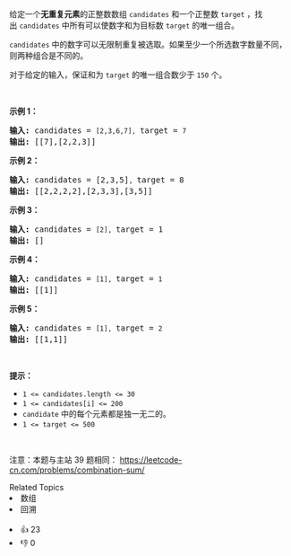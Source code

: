 <p>给定一个<strong>无重复元素</strong>的正整数数组&nbsp;<code>candidates</code>&nbsp;和一个正整数&nbsp;<code>target</code>&nbsp;，找出&nbsp;<code>candidates</code>&nbsp;中所有可以使数字和为目标数&nbsp;<code>target</code>&nbsp;的唯一组合。</p>

<p><code>candidates</code>&nbsp;中的数字可以无限制重复被选取。如果至少一个所选数字数量不同，则两种组合是不同的。&nbsp;</p>

<p>对于给定的输入，保证和为&nbsp;<code>target</code> 的唯一组合数少于 <code>150</code> 个。</p>

<p>&nbsp;</p>

<p><strong>示例&nbsp;1：</strong></p>

<pre>
<strong>输入: </strong>candidates = <code>[2,3,6,7], </code>target = <code>7</code>
<strong>输出: </strong>[[7],[2,2,3]]
</pre>

<p><strong>示例&nbsp;2：</strong></p>

<pre>
<strong>输入: </strong>candidates = [2,3,5]<code>, </code>target = 8
<strong>输出: </strong>[[2,2,2,2],[2,3,3],[3,5]]</pre>

<p><strong>示例 3：</strong></p>

<pre>
<strong>输入: </strong>candidates = <code>[2], </code>target = <span style="white-space: pre-wrap;">1</span>
<strong>输出: </strong>[]
</pre>

<p><strong>示例 4：</strong></p>

<pre>
<strong>输入: </strong>candidates = <code>[1], </code>target = <code>1</code>
<strong>输出: </strong>[[1]]
</pre>

<p><strong>示例 5：</strong></p>

<pre>
<strong>输入: </strong>candidates = <code>[1], </code>target = <code>2</code>
<strong>输出: </strong>[[1,1]]
</pre>

<p>&nbsp;</p>

<p><strong>提示：</strong></p>

<ul>
	<li><code>1 &lt;= candidates.length &lt;= 30</code></li>
	<li><code>1 &lt;= candidates[i] &lt;= 200</code></li>
	<li><code>candidate</code> 中的每个元素都是独一无二的。</li>
	<li><code>1 &lt;= target &lt;= 500</code></li>
</ul>

<p>&nbsp;</p>

<p><meta charset="UTF-8" />注意：本题与主站 39&nbsp;题相同：&nbsp;<a href="https://leetcode-cn.com/problems/combination-sum/">https://leetcode-cn.com/problems/combination-sum/</a></p>
<div><div>Related Topics</div><div><li>数组</li><li>回溯</li></div></div><br><div><li>👍 23</li><li>👎 0</li></div>